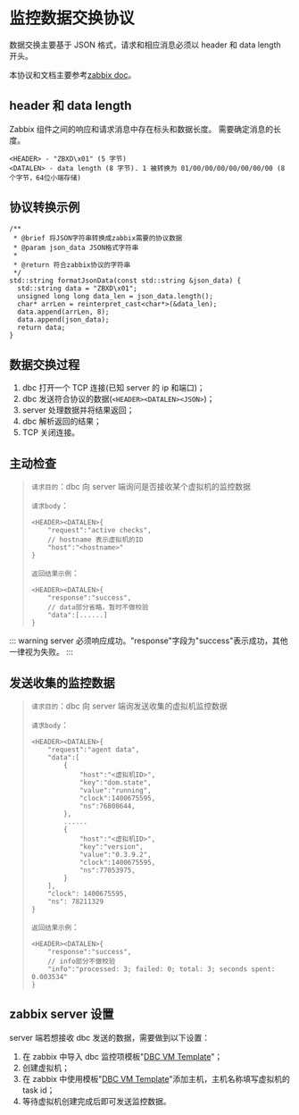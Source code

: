 # 监控数据交换协议

数据交换主要基于 JSON 格式，请求和相应消息必须以 header 和 data length 开头。

本协议和文档主要参考[zabbix doc](https://www.zabbix.com/documentation/5.0/zh/manual/appendix/protocols)。

## header 和 data length

Zabbix 组件之间的响应和请求消息中存在标头和数据长度。 需要确定消息的长度。

```
<HEADER> - "ZBXD\x01" (5 字节)
<DATALEN> - data length (8 字节). 1 被转换为 01/00/00/00/00/00/00/00 (8个字节，64位小端存储)
```

## 协议转换示例

```
/**
 * @brief 将JSON字符串转换成zabbix需要的协议数据
 * @param json_data JSON格式字符串
 *
 * @return 符合zabbix协议的字符串
 */
std::string formatJsonData(const std::string &json_data) {
  std::string data = "ZBXD\x01";
  unsigned long long data_len = json_data.length();
  char* arrLen = reinterpret_cast<char*>(&data_len);
  data.append(arrLen, 8);
  data.append(json_data);
  return data;
}
```

## 数据交换过程

1. dbc 打开一个 TCP 连接(已知 server 的 ip 和端口)；
2. dbc 发送符合协议的数据(`<HEADER><DATALEN><JSON>`)；
3. server 处理数据并将结果返回；
4. dbc 解析返回的结果；
5. TCP 关闭连接。

## 主动检查

> `请求目的`：dbc 向 server 端询问是否接收某个虚拟机的监控数据
>
> `请求body`：
>
> ```
> <HEADER><DATALEN>{
>     "request":"active checks",
>     // hostname 表示虚拟机的ID
>     "host":"<hostname>"
> }
> ```
>
> `返回结果示例`：
>
> ```
> <HEADER><DATALEN>{
>     "response":"success",
>     // data部分省略，暂时不做校验
>     "data":[......]
> }
> ```

::: warning
server 必须响应成功。"response"字段为"success"表示成功，其他一律视为失败。
:::

## 发送收集的监控数据

> `请求目的`：dbc 向 server 端询发送收集的虚拟机监控数据
>
> `请求body`：
>
> ```
> <HEADER><DATALEN>{
>     "request":"agent data",
>     "data":[
>         {
>             "host":"<虚拟机ID>",
>             "key":"dom.state",
>             "value":"running",
>             "clock":1400675595,
>             "ns":76808644,
>         },
>         ......
>         {
>             "host":"<虚拟机ID>",
>             "key":"version",
>             "value":"0.3.9.2",
>             "clock":1400675595,
>             "ns":77053975,
>         }
>     ],
>     "clock": 1400675595,
>     "ns": 78211329
> }
> ```
>
> `返回结果示例`：
>
> ```
> <HEADER><DATALEN>{
>     "response":"success",
>     // info部分不做校验
>     "info":"processed: 3; failed: 0; total: 3; seconds spent: 0.003534"
> }
> ```

## zabbix server 设置

server 端若想接收 dbc 发送的数据，需要做到以下设置：

1. 在 zabbix 中导入 dbc 监控项模板"[DBC VM Template](https://github.com/DeepBrainChain/DBC-Wiki/blob/main/docs/install-update-dbc-node/dbc-monitor/DBC_Host_Templates.xml)"；
2. 创建虚拟机；
3. 在 zabbix 中使用模板"[DBC VM Template](https://github.com/DeepBrainChain/DBC-Wiki/blob/main/docs/install-update-dbc-node/dbc-monitor/DBC_Host_Templates.xml)"添加主机，主机名称填写虚拟机的 task id；
4. 等待虚拟机创建完成后即可发送监控数据。
